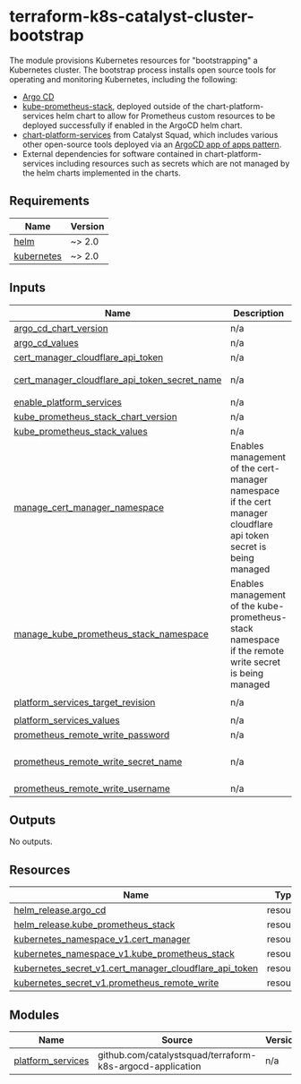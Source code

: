 # terraform-k8s-catalyst-cluster-bootstrap

The module provisions Kubernetes resources for "bootstrapping" a Kubernetes
cluster. The bootstrap process installs open source tools for operating and
monitoring Kubernetes, including the following:

* [Argo CD](https://argo-cd.readthedocs.io/en/stable/)
* [kube-prometheus-stack](https://github.com/prometheus-community/helm-charts/tree/main/charts/kube-prometheus-stack), deployed outside of the chart-platform-services helm chart to allow for Prometheus custom resources to be deployed successfully if enabled in the ArgoCD helm chart.
* [chart-platform-services](https://github.com/catalystsquad/chart-platform-services) from Catalyst Squad, which includes various other open-source tools deployed via an [ArgoCD app of apps pattern](https://argo-cd.readthedocs.io/en/stable/operator-manual/cluster-bootstrapping/#app-of-apps-pattern).
* External dependencies for software contained in chart-platform-services including resources such as secrets which are not managed by the helm charts implemented in the charts.


<!-- BEGIN_TF_DOCS -->
## Requirements

| Name | Version |
|------|---------|
| <a name="requirement_helm"></a> [helm](#requirement\_helm) | ~> 2.0 |
| <a name="requirement_kubernetes"></a> [kubernetes](#requirement\_kubernetes) | ~> 2.0 |

## Inputs

| Name | Description | Type | Default | Required |
|------|-------------|------|---------|:--------:|
| <a name="input_argo_cd_chart_version"></a> [argo\_cd\_chart\_version](#input\_argo\_cd\_chart\_version) | n/a | `string` | `"3.33.8"` | no |
| <a name="input_argo_cd_values"></a> [argo\_cd\_values](#input\_argo\_cd\_values) | n/a | `list(string)` | `[]` | no |
| <a name="input_cert_manager_cloudflare_api_token"></a> [cert\_manager\_cloudflare\_api\_token](#input\_cert\_manager\_cloudflare\_api\_token) | n/a | `string` | `""` | no |
| <a name="input_cert_manager_cloudflare_api_token_secret_name"></a> [cert\_manager\_cloudflare\_api\_token\_secret\_name](#input\_cert\_manager\_cloudflare\_api\_token\_secret\_name) | n/a | `string` | `"cloudflare-api-token-secret"` | no |
| <a name="input_enable_platform_services"></a> [enable\_platform\_services](#input\_enable\_platform\_services) | n/a | `bool` | `false` | no |
| <a name="input_kube_prometheus_stack_chart_version"></a> [kube\_prometheus\_stack\_chart\_version](#input\_kube\_prometheus\_stack\_chart\_version) | n/a | `string` | `"33.1.0"` | no |
| <a name="input_kube_prometheus_stack_values"></a> [kube\_prometheus\_stack\_values](#input\_kube\_prometheus\_stack\_values) | n/a | `list(string)` | `[]` | no |
| <a name="input_manage_cert_manager_namespace"></a> [manage\_cert\_manager\_namespace](#input\_manage\_cert\_manager\_namespace) | Enables management of the cert-manager namespace if the cert manager cloudflare api token secret is being managed | `bool` | `true` | no |
| <a name="input_manage_kube_prometheus_stack_namespace"></a> [manage\_kube\_prometheus\_stack\_namespace](#input\_manage\_kube\_prometheus\_stack\_namespace) | Enables management of the kube-prometheus-stack namespace if the remote write secret is being managed | `bool` | `true` | no |
| <a name="input_platform_services_target_revision"></a> [platform\_services\_target\_revision](#input\_platform\_services\_target\_revision) | n/a | `string` | `">=1.0.0-alpha"` | no |
| <a name="input_platform_services_values"></a> [platform\_services\_values](#input\_platform\_services\_values) | n/a | `string` | `""` | no |
| <a name="input_prometheus_remote_write_password"></a> [prometheus\_remote\_write\_password](#input\_prometheus\_remote\_write\_password) | n/a | `string` | `""` | no |
| <a name="input_prometheus_remote_write_secret_name"></a> [prometheus\_remote\_write\_secret\_name](#input\_prometheus\_remote\_write\_secret\_name) | n/a | `string` | `"prometheus-remote-write-basic-auth"` | no |
| <a name="input_prometheus_remote_write_username"></a> [prometheus\_remote\_write\_username](#input\_prometheus\_remote\_write\_username) | n/a | `string` | `""` | no |

## Outputs

No outputs.

## Resources

| Name | Type |
|------|------|
| [helm_release.argo_cd](https://registry.terraform.io/providers/hashicorp/helm/latest/docs/resources/release) | resource |
| [helm_release.kube_prometheus_stack](https://registry.terraform.io/providers/hashicorp/helm/latest/docs/resources/release) | resource |
| [kubernetes_namespace_v1.cert_manager](https://registry.terraform.io/providers/hashicorp/kubernetes/latest/docs/resources/namespace_v1) | resource |
| [kubernetes_namespace_v1.kube_prometheus_stack](https://registry.terraform.io/providers/hashicorp/kubernetes/latest/docs/resources/namespace_v1) | resource |
| [kubernetes_secret_v1.cert_manager_cloudflare_api_token](https://registry.terraform.io/providers/hashicorp/kubernetes/latest/docs/resources/secret_v1) | resource |
| [kubernetes_secret_v1.prometheus_remote_write](https://registry.terraform.io/providers/hashicorp/kubernetes/latest/docs/resources/secret_v1) | resource |

## Modules

| Name | Source | Version |
|------|--------|---------|
| <a name="module_platform_services"></a> [platform\_services](#module\_platform\_services) | github.com/catalystsquad/terraform-k8s-argocd-application | n/a |
<!-- END_TF_DOCS -->
